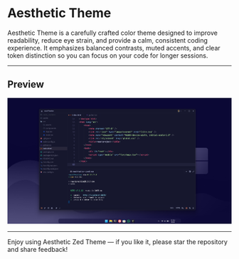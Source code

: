 # Aesthetic Theme

Aesthetic Theme is a carefully crafted color theme designed to improve readability, reduce eye strain, and provide a calm, consistent coding experience. It emphasizes balanced contrasts, muted accents, and clear token distinction so you can focus on your code for longer sessions.

---

## Preview

![Preview](https://raw.githubusercontent.com/mnojz/Aesthetic-zed-theme/refs/heads/main/assets/preview.png)


---

Enjoy using Aesthetic Zed Theme — if you like it, please star the repository and share feedback!
